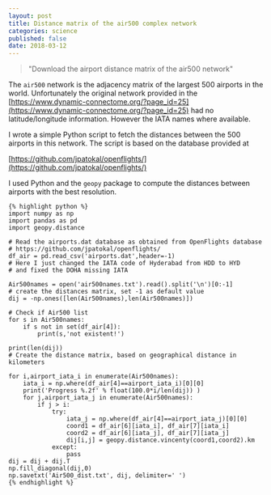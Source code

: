 ```yaml
---
layout: post
title: Distance matrix of the air500 complex network
categories: science
published: false
date: 2018-03-12
---
```


<blockquote>
"Download the airport distance matrix of the air500 network"
</blockquote>

The `air500` network is the adjacency matrix of the largest 500 airports in the world.
Unfortunately the original network provided  in the [https://www.dynamic-connectome.org/?page_id=25](https://www.dynamic-connectome.org/?page_id=25) had no latitude/longitude information. 
However the IATA names where available. 

I wrote a simple Python script to fetch the distances between the 500 airports in this network.
The script is based on the database provided at

[https://github.com/jpatokal/openflights/](https://github.com/jpatokal/openflights/)


I used Python and the `geopy` package to compute the distances between airports with the best resolution.

    {% highlight python %}
    import numpy as np
    import pandas as pd
    import geopy.distance

    # Read the airports.dat database as obtained from OpenFlights database
    # https://github.com/jpatokal/openflights/
    df_air = pd.read_csv('airports.dat',header=-1)
    # Here I just changed the IATA code of Hyderabad from HDD to HYD
    # and fixed the DOHA missing IATA

    Air500names = open('air500names.txt').read().split('\n')[0:-1]
    # create the distances matrix, set -1 as default value
    dij = -np.ones([len(Air500names),len(Air500names)])

    # Check if Air500 list
    for s in Air500names:
        if s not in set(df_air[4]):
            print(s,'not existent!')

    print(len(dij))
    # Create the distance matrix, based on geographical distance in kilometers

    for i,airport_iata_i in enumerate(Air500names):
        iata_i = np.where(df_air[4]==airport_iata_i)[0][0]
        print('Progress %.2f' % float(100.0*i/len(dij)) )
        for j,airport_iata_j in enumerate(Air500names):
            if j > i:
                try:
                    iata_j = np.where(df_air[4]==airport_iata_j)[0][0]
                    coord1 = df_air[6][iata_i], df_air[7][iata_i]
                    coord2 = df_air[6][iata_j], df_air[7][iata_j]
                    dij[i,j] = geopy.distance.vincenty(coord1,coord2).km
                except:
                    pass
    dij = dij + dij.T
    np.fill_diagonal(dij,0)
    np.savetxt('Air500_dist.txt', dij, delimiter=' ')
    {% endhighlight %}